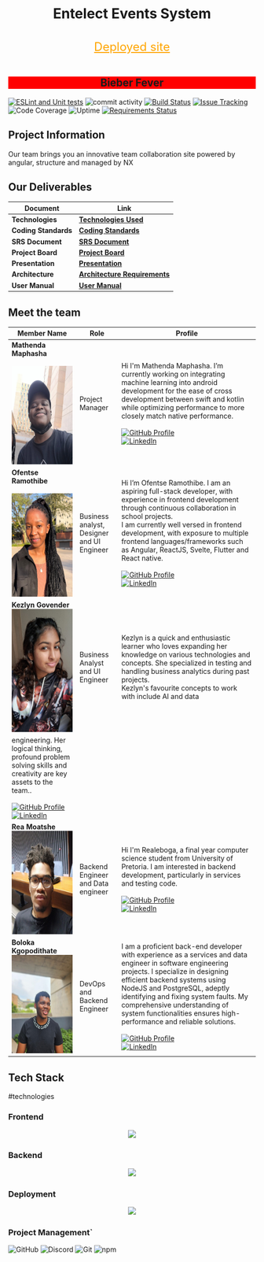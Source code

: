 <div align="center">
<h1>Entelect Events System</h1>
<br>
<a style="color: orange;font-size:24px;text-decoration: underline;" href="https://events-system.org/">Deployed site</a>
</div>


<br>


<div align="center" style="background-color: red;">
    <h2>Bieber Fever</h2>
</div>
</div>


[![ESLint and Unit tests](https://github.com/COS301-SE-2024/Events-System/actions/workflows/ci.yml/badge.svg)](https://github.com/COS301-SE-2024/Events-System/actions/workflows/ci.yml)
![commit activity](https://img.shields.io/github/commit-activity/y/COS301-SE-2024/Events-System?style=flat-square)
[![Build Status](https://img.shields.io/badge/Build_Status-GitHub_Actions-brightgreen)](https://github.com/COS301-SE-2024/MiniProject12/actions/workflows/lint.yml) 
[![Issue Tracking](https://img.shields.io/badge/Issue_Tracking-GitHub_Issues-yellow)](https://github.com/COS301-SE-2024/MiniProject12/issues) 
![Code Coverage](https://img.shields.io/codecov/c/github/COS301-SE-2024/Events-System?style=flat-square)
![Uptime](https://img.shields.io/uptimerobot/status/m797025750-8c6c6f211180201cee2a4b1e)
[![Requirements Status](https://img.shields.io/badge/Requirements-requires.io-orange)](link_to_requires_io)




## Project Information
Our team brings you an innovative team collaboration site powered by angular, structure and managed by NX


## Our Deliverables


<div align="center">




| Document                               | Link                                                                                                       |
|---------------------------------------|------------------------------------------------------------------------------------------------------------|
| **Technologies**                      | [**Technologies Used**](https://github.com/COS301-SE-2024/Events-System/wiki)    |
| **Coding Standards**                 | [**Coding Standards**](https://github.com/COS301-SE-2024/Events-System/wiki/Backend-coding-standards) |
| **SRS Document**                     | [**SRS Document**](https://docs.google.com/document/d/1mvmswjju0WjeTRpYFxQegYIIoYT4Datt/edit#heading=h.gjdgxs)              |
| **Project Board**                    | [**Project Board**](https://github.com/orgs/COS301-SE-2024/projects/100)                     |
| **Presentation**                      | [**Presentation**](https://docs.google.com/presentation/d/1EM2Ty5lHvUdEst7ako1a2BbfmTGBZG3zDtx87m4uyeg/edit?usp=drive_link) |
| **Architecture**                      | [**Architecture Requirements**](https://docs.google.com/document/d/1SpovFwMZ3uR-gXR9dWy9J3rRJMp0mx0iiHiIWaObPw8/edit?usp=drive_link) |
| **User Manual**                      | [**User Manual**](https://docs.google.com/document/d/1xO0cSPSQHnhkxeKAPsa4ioxWvDCbBV4v/edit?usp=drive_link&ouid=109080791434280347124&rtpof=true&sd=true) |

</div>


## Meet the team
| Member Name                                                                                                                            | Role                               | Profile                                                                                                                                                                                                                                                                                                              | 
| -------------------------------------------------------------------------------------------------------------------------------------- | ---------------------------------- | -------------------------------------------------------------------------------------------------------------------------------------------------------------------------------------------------------------------------------------------------------------------------------------------------------------------- | 
| **Mathenda Maphasha**<br><br><img src="readme/Mathenda1.jpg" alt="Mathenda Maphasha" width="400" height="200"><br> | Project Manager                    | Hi I'm Mathenda Maphasha. I’m currently working on integrating machine learning into android development for the ease of cross development between swift and kotlin while optimizing performance to more closely match native performance. <br> <br>   [![GitHub Profile](https://img.shields.io/badge/GitHub-Profile-blue?style=for-the-badge&logo=github)](https://Github.com/Mathenda)<br>[![LinkedIn](https://img.shields.io/badge/LinkedIn-Profile-blue?style=for-the-badge&logo=linkedin)](https://www.linkedin.com/in/Mathenda-Maphasha-3b6656302/)|
| **Ofentse Ramothibe**<br><br><img src="readme/Ofentse.jpg" alt="Ofentse Ramothibe" width="220" height="210">            | Business analyst, Designer and UI Engineer        | Hi I’m Ofentse Ramothibe. I am an aspiring full-stack developer, with experience in frontend development through continuous collaboration in school projects. <br>I am currently well versed in frontend development, with exposure to multiple frontend languages/frameworks such as Angular, ReactJS, Svelte, Flutter and React native.     <br><br> [![GitHub Profile](https://img.shields.io/badge/GitHub-Profile-blue?style=for-the-badge&logo=github)](https://Github.com/ofentse-ramothibe)<br>[![LinkedIn](https://img.shields.io/badge/LinkedIn-Profile-blue?style=for-the-badge&logo=linkedin)](https://www.linkedin.com/in/ofentse-ramothibe)  | 
| **Kezlyn Govender**<br><img src="readme/Kezlyyn.jpg" alt="Kezlyn Govender" width="220" height="250">                      | Business Analyst and UI Engineer      |Kezlyn is a quick and enthusiastic learner who loves expanding her knowledge on various technologies and concepts. She specialized in testing and handling business analytics during past projects.<br> Kezlyn's favourite concepts to work with include AI and data 
engineering. Her logical thinking, profound problem solving skills and creativity are key assets to the team..<br>   <br>   [![GitHub Profile](https://img.shields.io/badge/GitHub-Profile-blue?style=for-the-badge&logo=github)](https://Github.com/KezlynGovender)<br>[![LinkedIn](https://img.shields.io/badge/LinkedIn-Profile-blue?style=for-the-badge&logo=linkedin)](https://www.linkedin.com/in/kezlyn-govender-2a77782b3/) |
| **Rea Moatshe**<br><img src="readme/Rea.jpg" alt="Rea Moatshe" width="240" height="210">               | Backend Engineer and Data engineer              | Hi I'm Realeboga, a final year computer science student from University of Pretoria. I am interested in backend development, particularly in services and testing code. <br><br>  [![GitHub Profile](https://img.shields.io/badge/GitHub-Profile-blue?style=for-the-badge&logo=github)](https://Github.com/RXA8)<br>[![LinkedIn](https://img.shields.io/badge/LinkedIn-Profile-blue?style=for-the-badge&logo=linkedin)](https://www.linkedin.com/in/realeboga-moatshe-2178372ba/)
| **Boloka Kgopodithate**<br><img src="readme/BK.jpg" alt="Boloka Kgopodithate" width="150" height="200">                   | DevOps and Backend Engineer        | I am a proficient back-end developer with experience as a services and data engineer in software engineering projects. I specialize in designing efficient backend systems using NodeJS and PostgreSQL, adeptly identifying and fixing system faults. My comprehensive understanding of system functionalities ensures high-performance and reliable solutions.<br><br> [![GitHub Profile](https://img.shields.io/badge/GitHub-Profile-blue?style=for-the-badge&logo=github)](https://Github.com/sageboots)<br>[![LinkedIn](https://img.shields.io/badge/LinkedIn-Profile-blue?style=for-the-badge&logo=linkedin)]([https://www.linkedin.com/in/bukhosi-mpande-6a34a3198/](https://www.linkedin.com/in/boloka-kgopodithate-1772872a5))  |




## Tech Stack 
#technologies
### Frontend


<p align="center">
    <a href="https://skillicons.dev">
        <img src="https://skillicons.dev/icons?i=angular,tailwind,jest,npm,git&perline=6" />
  </a>
</p>






### Backend


<p align="center">
    <a href="https://skillicons.dev">
        <img src="https://skillicons.dev/icons?i=spring,java,gradle&perline=6" />
    </a>
</p>






### Deployment


<p align="center">
    <a href="https://skillicons.dev">
        <img src="https://skillicons.dev/icons?i=cloudflare,gcp&perline=6" />
    </a>
</p>




### Project Management`


![GitHub](https://img.shields.io/badge/GitHub-181717?style=for-the-badge&logo=github&logoColor=white) ![Discord](https://img.shields.io/badge/Discord-5865F2?style=for-the-badge&logo=discord&logoColor=white) ![Git](https://img.shields.io/badge/Git-F05032?style=for-the-badge&logo=git&logoColor=white) ![npm](https://img.shields.io/badge/npm-CB3837?style=for-the-badge&logo=npm&logoColor=white)
